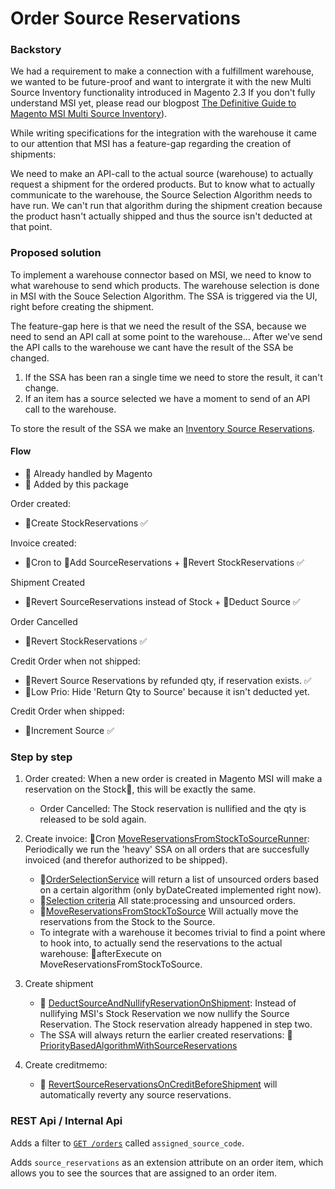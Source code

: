 # Order Source Reservations

### Backstory
We had a requirement to make a connection with a fulfillment warehouse, we wanted to be future-proof and want to intergrate it with the new Multi Source Inventory functionality introduced in Magento 2.3 If you don't fully understand MSI yet, please read our blogpost [The Definitive Guide to Magento MSI Multi Source Inventory](https://www.reachdigital.nl/en/blog/magento-msi-multi-source-inventory-features)).

While writing specifications for the integration with the warehouse it came to our attention that MSI has a feature-gap regarding the creation of shipments:

We need to make an API-call to the actual source (warehouse) to actually request a shipment for the ordered products. But
to know what to actually communicate to the warehouse, the Source Selection Algorithm needs to have run. We can't run
that algorithm during the shipment creation because the product hasn't actually shipped and thus the source isn't
deducted at that point.

### Proposed solution

To implement a warehouse connector based on MSI, we need to know to what warehouse to send which products. The warehouse selection is done in MSI with the Souce Selection Algorithm. The SSA is triggered via the UI, right before creating the shipment.

The feature-gap here is that we need the result of the SSA, because we need to send an API call at some point to the warehouse... After we've send the API calls to the warehouse we cant have the result of the SSA be changed.

1. If the SSA has been ran a single time we need to store the result, it can't change.
2. If an item has a source selected we have a moment to send of an API call to the warehouse.

To store the result of the SSA we make an [Inventory Source Reservations](https://github.com/ho-nl/magento2-ReachDigital_InventorySourceReservations).

#### Flow

- 🔸 Already handled by Magento
- 🔹 Added by this package

Order created:

- 🔸Create StockReservations ✅

Invoice created:

- 🔹Cron to 🔹Add SourceReservations + 🔹Revert StockReservations ✅

Shipment Created

- 🔹Revert SourceReservations instead of Stock + 🔸Deduct Source ✅

Order Cancelled

- 🔸Revert StockReservations ✅

Credit Order when not shipped:

- 🔹Revert Source Reservations by refunded qty, if reservation exists. ✅
- 🔹Low Prio: Hide 'Return Qty to Source' because it isn't deducted yet.

Credit Order when shipped:

- 🔸Increment Source ✅


### Step by step

1. Order created: When a new order is created in Magento MSI will make a reservation on the Stock🔸, this will be exactly the same.

    - Order Cancelled: The Stock reservation is nullified and the qty is released to be sold again.

2. Create invoice: 🔹Cron [MoveReservationsFromStockToSourceRunner](https://github.com/ho-nl/magento2-ReachDigital_InventoryOrderSourceReservations/blob/master/IOSReservations/Model/MoveReservationsFromStockToSourceRunner.php#L65-L78): Periodically we run the 'heavy' SSA on all orders that are succesfully invoiced (and therefor authorized to be shipped).

    - 🔹[OrderSelectionService](https://github.com/ho-nl/magento2-ReachDigital_InventoryOrderSourceReservations/blob/master/IOSReservationsPriorityApi/Api/OrderSelectionServiceInterface.php) will return a list of unsourced orders based on a certain algorithm (only byDateCreated implemented right now).
    - 🔹[Selection criteria](https://github.com/ho-nl/magento2-ReachDigital_InventoryOrderSourceReservations/blob/master/IOSReservationsPriority/Model/Algorithms/ByDateCreatedAlgorithm.php#L63-L65) All state:processing and unsourced orders.
    - 🔹[MoveReservationsFromStockToSource](https://github.com/ho-nl/magento2-ReachDigital_InventoryOrderSourceReservations/blob/master/IOSReservations/Model/MoveReservationsFromStockToSource.php) Will actually move the reservations from the Stock to the Source.
    - To integrate with a warehouse it becomes trivial to find a point where to hook into, to actually send the reservations to the actual warehouse: 🔹afterExecute on MoveReservationsFromStockToSource.
 
3. Create shipment
    - 🔹 [DeductSourceAndNullifyReservationOnShipment](https://github.com/ho-nl/magento2-ReachDigital_InventoryOrderSourceReservations/blob/master/IOSReservations/Plugin/MagentoInventoryShipping/DeductSourceAndNullifyReservationOnShipment.php#L103-L130): Instead of nullifying MSI's Stock Reservation we now nullify the Source Reservation. The Stock reservation already happened in step two.
    - The SSA will always return the earlier created reservations: 🔹 [PriorityBasedAlgorithmWithSourceReservations](https://github.com/ho-nl/magento2-ReachDigital_InventoryOrderSourceReservations/blob/master/IOSReservations/Plugin/InventorySourceSelection/PriorityBasedAlgorithmWithSourceReservations.php#L101-L103)

4. Create creditmemo:
   - 🔹 [RevertSourceReservationsOnCreditBeforeShipment](https://github.com/ho-nl/magento2-ReachDigital_InventoryOrderSourceReservations/blob/master/IOSReservations/Plugin/MagentoInventorySales/RevertSourceReservationsOnCreditBeforeShipment.php) will automatically reverty any source reservations.

### REST Api / Internal Api

Adds a filter to [`GET /orders`](https://devdocs.magento.com/redoc/2.3/admin-rest-api.html#tag/orders) called `assigned_source_code`. 

Adds `source_reservations` as an extension attribute on an order item, which allows you to see the sources that are assigned to an order item.
